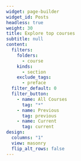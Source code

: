 ```yaml
---
widget: page-builder
widget_id: Posts
headless: true
weight: 30
title: Explore top courses
subtitle: null
content:
  filters:
    folders:
      - course
    kinds:
      - section
    exclude_tags:
      - preface
  filter_default: 0
  filter_button:
    - name: All Courses
      tag: "*"
    - name: Previous
      tag: previous
    - name: Current
      tag: current
design:
  columns: "1"
  view: masonry
  flip_alt_rows: false
---
```

